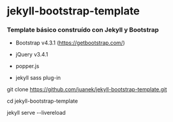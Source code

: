 # jekyll-bootstrap-template



### Template básico construído con Jekyll y Bootstrap



- Bootstrap v4.3.1 (https://getbootstrap.com/)

- jQuery v3.4.1 

- popper.js

- jekyll sass plug-in




git clone https://github.com/juanek/jekyll-bootstrap-template.git

cd jekyll-bootstrap-template

jekyll serve --livereload
